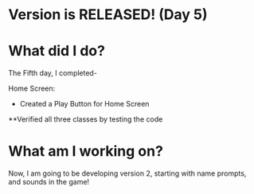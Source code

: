 # Version is RELEASED! (Day 5)

# What did I do?

The Fifth day, I completed-

Home Screen:

* Created a Play Button for Home Screen

**Verified all three classes by testing the code

# What am I working on? 
Now, I am going to be developing version 2, starting with name prompts, and sounds in the game!
